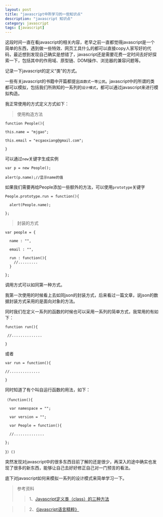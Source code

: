 ```yaml
---
layout: post
title: "javascript中所学习的一些知识点"
description: "javascript 知识点"
category: javascript
tags: [javascript]
---
```


这段时间一直在看javascript的相关内容，老早之前一直都觉得javascript是一个简单的东西，遇到做一些特效、网页工具什么的都可以直接copy人家写好的代码，最近想到发现自己确实是想错了，javascript还是需要花费一定时间去好好探索一下，包括其中的作用域、原型链、DOM操作、浏览器的兼容问题等。

记录一下javascript的定义“类”的方式。

一些有关javascript的书籍中开篇都提出`函数式一等公民`。javascript中的所谓的类都可以模拟，包括我们所熟知的一系列的`设计模式`，都可以通过javascript来进行模拟构造。

我正常使用的方式定义方式如下：

>使用构造方法

    function People(){                
   
    this.name = "mjgao";

    this.email = "ecgaoxiang@gmail.com";

    }

 可以通过`new`关键字生成实例

    var p = new People();

    alert(p.name);//显示name的值

 如果我们需要再给People添加一些额外的方法，可以使用`prototype`关键字

    People.prototype.run = function(){
 
      alert(People.name);

    };

>封装的方式

    var people = {

      name : "",

      email : "",

      run : function(){
        //.........
      }

    };

调用方式可以如同第一种方式。

我第一次使用的时候看上去如同json的封装方式，后来看过一篇文章，说json的数据封装方式采用的是面向对象的方法。

同时我们在定义一系列的函数的时候也可以采用一系列的简单方式，我常用的有如下：

    function run(){
    
     //..............
    
    }
或者

    var run = function(){

    //..............
    
    }


同时知道了有个叫自运行函数的用法，如下：

    （function(){

      var namespace = "";

      var version = "";

      var People = function(){

      //..............

    };

    }）()

突然发现对javascript中的很多东西目前了解的还是很少，再深入的途中确实也发现了很多的新东西，能够让自己去好好修正自己对一门预言的看法。

底下对javascript如何来模拟一系列的设计模式来简单学习一下。

>参考资料
>>1、[Javascript定义类（class）的三种方法](http://www.ruanyifeng.com/blog/2012/07/three_ways_to_define_a_javascript_class.html)

>>2、[《javascript语言精粹》](http://book.douban.com/subject/3590768/)







  